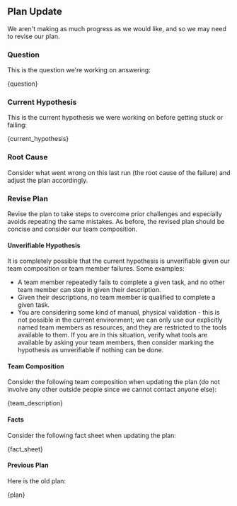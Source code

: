 ## Plan Update

We aren't making as much progress as we would like, and so we may need to revise our plan.

### Question

This is the question we're working on answering:

{question}

### Current Hypothesis

This is the current hypothesis we were working on before getting stuck or failing:

{current_hypothesis}

### Root Cause

Consider what went wrong on this last run (the root cause of the failure) and adjust the plan accordingly.

### Revise Plan

Revise the plan to take steps to overcome prior challenges and especially avoids repeating the same mistakes. As before, the revised plan should be concise and consider our team composition.

#### Unverifiable Hypothesis

It is completely possible that the current hypothesis is unverifiable given our team composition or team member failures. Some examples:

- A team member repeatedly fails to complete a given task, and no other team member can step in given their description.
- Given their descriptions, no team member is qualified to complete a given task.
- You are considering some kind of manual, physical validation - this is not possible in the current environment; we can only use our 
  explicitly named team members as resources, and they are restricted to the tools available to them. If you are in this situation, 
  verify what tools are available by asking your team members, then consider marking the hypothesis as unverifiable if nothing can be done.

#### Team Composition

Consider the following team composition when updating the plan (do not involve any other outside people since we cannot contact anyone else):

{team_description}

#### Facts

Consider the following fact sheet when updating the plan:

{fact_sheet}

#### Previous Plan

Here is the old plan:

{plan}
